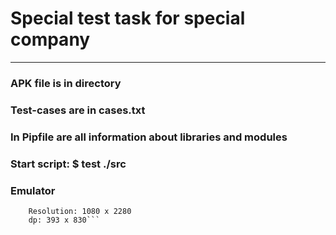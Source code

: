 # Special test task for special company
---------------------------------------
### APK file is in directory
### Test-cases are in cases.txt
### In Pipfile are all information about libraries and modules
### Start script: $ test ./src
### Emulator
``` Pixel 4 API 30
    Resolution: 1080 x 2280
    dp: 393 x 830```